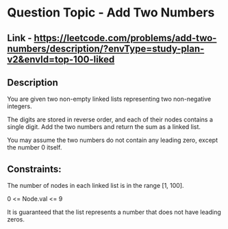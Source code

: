 # Question Topic - Add Two Numbers


## Link - https://leetcode.com/problems/add-two-numbers/description/?envType=study-plan-v2&envId=top-100-liked


## Description

You are given two non-empty linked lists representing two non-negative integers. 

The digits are stored in reverse order, and each of their nodes contains a single digit. 
Add the two numbers and return the sum as a linked list.

You may assume the two numbers do not contain any leading zero, except the number 0 itself.

## Constraints:

The number of nodes in each linked list is in the range [1, 100].

0 <= Node.val <= 9

It is guaranteed that the list represents a number that does not have leading zeros.
